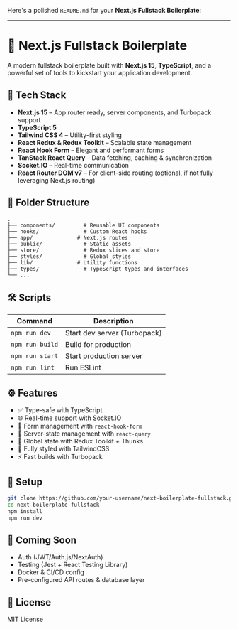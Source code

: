 Here's a polished `README.md` for your **Next.js Fullstack Boilerplate**:

---

# 🚀 Next.js Fullstack Boilerplate

A modern fullstack boilerplate built with **Next.js 15**, **TypeScript**, and a powerful set of tools to kickstart your application development.

## 🧰 Tech Stack

- **Next.js 15** – App router ready, server components, and Turbopack support
- **TypeScript 5**
- **Tailwind CSS 4** – Utility-first styling
- **React Redux & Redux Toolkit** – Scalable state management
- **React Hook Form** – Elegant and performant forms
- **TanStack React Query** – Data fetching, caching & synchronization
- **Socket.IO** – Real-time communication
- **React Router DOM v7** – For client-side routing (optional, if not fully leveraging Next.js routing)

## 📁 Folder Structure

```
.
├── components/         # Reusable UI components
├── hooks/              # Custom React hooks
├── app/              # Next.js routes
├── public/             # Static assets
├── store/              # Redux slices and store
├── styles/             # Global styles
├── lib/              # Utility functions
├── types/              # TypeScript types and interfaces
└── ...
```

## 🛠️ Scripts

| Command         | Description                      |
|----------------|----------------------------------|
| `npm run dev`  | Start dev server (Turbopack)     |
| `npm run build`| Build for production             |
| `npm run start`| Start production server          |
| `npm run lint` | Run ESLint                       |

## ⚙️ Features

- ✅ Type-safe with TypeScript
- 🌐 Real-time support with Socket.IO
- 🎯 Form management with `react-hook-form`
- 🔄 Server-state management with `react-query`
- 🧠 Global state with Redux Toolkit + Thunks
- 💨 Fully styled with TailwindCSS
- ⚡ Fast builds with Turbopack

## 🔧 Setup

```bash
git clone https://github.com/your-username/next-boilerplate-fullstack.git
cd next-boilerplate-fullstack
npm install
npm run dev
```

## 🧪 Coming Soon

- Auth (JWT/Auth.js/NextAuth)
- Testing (Jest + React Testing Library)
- Docker & CI/CD config
- Pre-configured API routes & database layer

## 📄 License

MIT License
